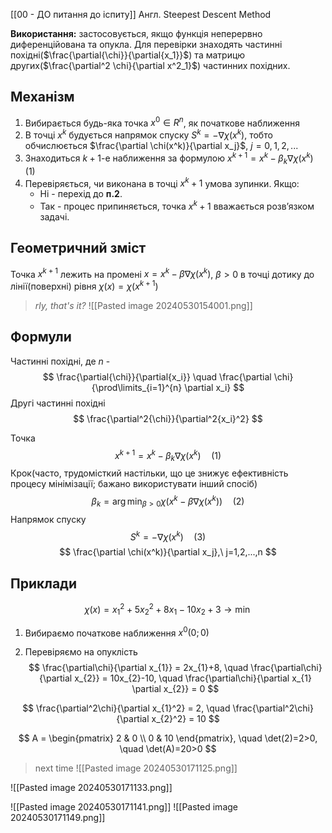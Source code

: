 [[00 - ДО питання до іспиту]]
Англ. Steepest Descent Method

**Використання:** застосовується, якщо функція неперервно диференційована та опукла.
Для перевірки знаходять частинні похідні($\frac{\partial{\chi}}{\partial{x_1}}$) та матрицю других($\frac{\partial^2 \chi}{\partial x^2_1}$) частинних похідних.
## Механізм
1. Вибирається будь-яка точка $x^0 \in R^n$, як початкове наближення
2. В точці $x^k$ будується напрямок спуску $S^k = - \nabla \chi{(x^k)}$, тобто обчислюється $\frac{\partial \chi(x^k)}{\partial x_j}$, $j=0,1,2,...$ 
3. Знаходиться $k+1$-e наближення за формулою $x^{k+1} = x^k - \beta_k \nabla \chi{(x^{k})} \quad$(1) 
4. Перевіряється, чи виконана в точці $x^k + 1$ умова зупинки. Якщо:
	- Ні - перехід до **п.2**. 
	- Так - процес припиняється, точка $x^k+1$ вважається розв’язком задачі.


## Геометричний зміст
Точка $x^{k+1}$ лежить на промені $x = x^{k} - \beta \nabla \chi{(x^k)}$, $\beta > 0$ в точці дотику до лінії(поверхні) рівня $\chi{(x)} = \chi{(x^{k+1})}$   
> *rly, that's it?*
![[Pasted image 20240530154001.png]]


## Формули
Частинні похідні, де $n$ - 
$$
	\frac{\partial{\chi}}{\partial{x_i}} \quad \frac{\partial \chi}{\prod\limits_{i=1}^{n} \partial x_i}
$$
Другі частинні похідні
$$
	\frac{\partial^2{\chi}}{\partial^2{x_i}^2}
$$

Точка
$$
	x^{k+1} = x^k - \beta_k \nabla \chi{(x^{k})} \quad (1)
$$
Крок(часто, трудомісткий настільки, що це знижує ефективність процесу мінімізації; бажано використувати інший спосіб)
$$
	\beta_k = \arg \min_{\beta > 0} \chi{\left( x^k - \beta \nabla \chi{(x^k)}  \right)} \quad (2)
$$
Напрямок спуску
$$
	S^k = -\nabla \chi(x^k) \quad (3)
$$
$$
\frac{\partial \chi(x^k)}{\partial x_j},\ j=1,2,...,n
$$



## Приклади
$$
\chi(x)=x_{1}^2 + 5x_{2}^2 + 8x_{1}-10x_{2}+3 \rightarrow \min
$$
1. Вибираємо початкове наближення $x^0(0;0)$

2. Перевіряємо на опуклість
$$
\frac{\partial\chi}{\partial x_{1}} = 2x_{1}+8, \quad \frac{\partial\chi}{\partial x_{2}} = 10x_{2}-10, \quad \frac{\partial\chi}{\partial x_{1} \partial x_{2}} = 0
$$

$$
\frac{\partial^2\chi}{\partial x_{1}^2} = 2, \quad \frac{\partial^2\chi}{\partial x_{2}^2} = 10
$$

$$
A = \begin{pmatrix}
2 & 0 \\
0 & 10
\end{pmatrix}, \quad
\det(2)=2>0, \quad
\det(A)=20>0
$$
> next time
![[Pasted image 20240530171125.png]]

![[Pasted image 20240530171133.png]]

![[Pasted image 20240530171141.png]]
![[Pasted image 20240530171149.png]]